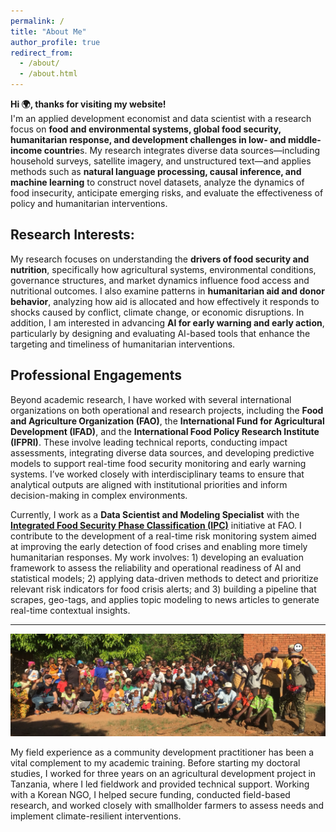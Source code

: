 ```yaml
---
permalink: /
title: "About Me"
author_profile: true
redirect_from: 
  - /about/
  - /about.html
---
```


**Hi 🌍, thanks for visiting my website!**  
I'm an applied development economist and data scientist with a research focus on **food and environmental systems, global food security, humanitarian response, and development challenges in low- and middle-income countrie**s. My research integrates diverse data sources—including household surveys, satellite imagery, and unstructured text—and applies methods such as **natural language processing, causal inference, and machine learning** to construct novel datasets, analyze the dynamics of food insecurity, anticipate emerging risks, and evaluate the effectiveness of policy and humanitarian interventions.

## Research Interests:

My research focuses on understanding the **drivers of food security and nutrition**, specifically how agricultural systems, environmental conditions, governance structures, and market dynamics influence food access and nutritional outcomes. I also examine patterns in **humanitarian aid and donor behavior**, analyzing how aid is allocated and how effectively it responds to shocks caused by conflict, climate change, or economic disruptions. In addition, I am interested in advancing **AI for early warning and early action**, particularly by designing and evaluating AI-based tools that enhance the targeting and timeliness of humanitarian interventions.

## Professional Engagements

Beyond academic research, I have worked with several international organizations on both operational and research projects, including the **Food and Agriculture Organization (FAO)**, the **International Fund for Agricultural Development (IFAD)**, and the **International Food Policy Research Institute (IFPRI)**. These involve leading technical reports, conducting impact assessments, integrating diverse data sources, and developing predictive models to support real-time food security monitoring and early warning systems. I’ve worked closely with interdisciplinary teams to ensure that analytical outputs are aligned with institutional priorities and inform decision-making in complex environments.

Currently, I work as a **Data Scientist and Modeling Specialist** with the **[Integrated Food Security Phase Classification (IPC)](https://www.ipcinfo.org/)** initiative at FAO. I contribute to the development of a real-time risk monitoring system aimed at improving the early detection of food crises and enabling more timely humanitarian responses. My work involves: 1) developing an evaluation framework to assess the reliability and operational readiness of AI and statistical models; 2) applying data-driven methods to detect and prioritize relevant risk indicators for food crisis alerts; and 3) building a pipeline that scrapes, geo-tags, and applies topic modeling to news articles to generate real-time contextual insights.

---

![Fieldwork in Kilosa District, Tanzania (2017)](images/tanzania.png)

My field experience as a community development practitioner has been a vital complement to my academic training. Before starting my doctoral studies, I worked for three years on an agricultural development project in Tanzania, where I led fieldwork and provided technical support. Working with a Korean NGO, I helped secure funding, conducted field-based research, and worked closely with smallholder farmers to assess needs and implement climate-resilient interventions.



